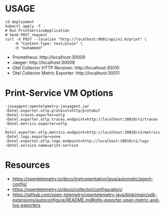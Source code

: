 

# USAGE
```
cd deployment
kubectl apply -f .
# Run PrintServiceApplication
# Send POST request
curl -X POST --location "http://localhost:9091/api/v1.0/print" \
    -H "Content-Type: text/plain" \
    -d "muhammed"
```

* Prometheus: http://localhost:30009
* Jaeger: http://localhost:30008
* Otel Collector HTTP Receiver: http://localhost:30010
* Otel Collector Metric Exporter: http://localhost:30011

# Print-Service VM Options 
```
-javaagent:opentelemetry-javaagent.jar
-Dotel.exporter.otlp.protocol=http/protobuf
-Dotel.traces.exporter=otlp
-Dotel.exporter.otlp.traces.endpoint=http://localhost:30010/v1/traces
-Dotel.metrics.exporter=otlp
-Dotel.exporter.otlp.metrics.endpoint=http://localhost:30010/v1/metrics
-Dotel.logs.exporter=none
-Dotel.exporter.otlp.logs.endpoint=http://localhost:30010/v1/logs
-Dotel.service.name=print-service
```

# Resources

* https://opentelemetry.io/docs/instrumentation/java/automatic/agent-config/
* https://opentelemetry.io/docs/collector/configuration/
* https://github.com/open-telemetry/opentelemetry-java/blob/main/sdk-extensions/autoconfigure/README.md#otlp-exporter-span-metric-and-log-exporters